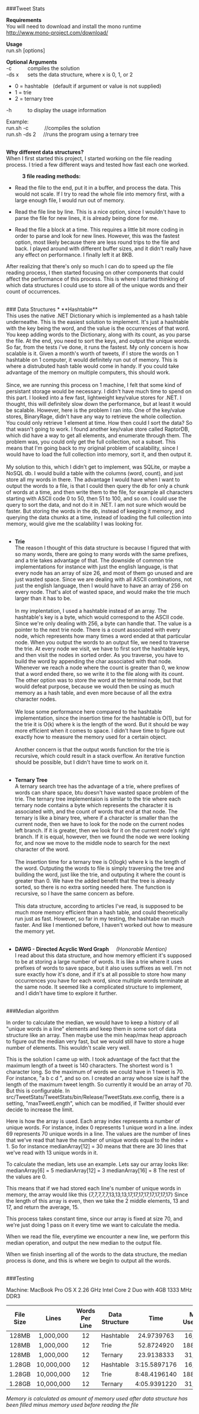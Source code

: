 ###Tweet Stats

**Requirements**<br/>
You will need to download and install the mono runtime</br>
http://www.mono-project.com/download/

**Usage**</br>
run.sh [options]

**Optional Arguments**</br>
-c&nbsp;&nbsp;&nbsp;&nbsp;&nbsp;&nbsp;&nbsp;&nbsp;&nbsp;&nbsp;&nbsp;compiles the solution</br>
-ds x&nbsp;&nbsp;&nbsp;&nbsp;&nbsp;&nbsp;sets the data structure, where x is 0, 1, or 2
* 0 = hashtable &nbsp;&nbsp;(default if argument or value is not supplied)
* 1 = trie
* 2 = ternary tree

-h&nbsp;&nbsp;&nbsp;&nbsp;&nbsp;&nbsp;&nbsp;&nbsp;&nbsp;&nbsp;&nbsp;to display the usage information</br>

Example:<br>
run.sh -c &nbsp;&nbsp;&nbsp;&nbsp;&nbsp;&nbsp;&nbsp;&nbsp;&nbsp;&nbsp;//compiles the solution<br>
run.sh -ds 2&nbsp;&nbsp;&nbsp;&nbsp;&nbsp;//runs the program using a ternary tree<br><br>

**Why different data structures?**</br>
When I first started this project, I started working on the file reading process. I tried a few different ways and tested how fast each one worked. 

&nbsp;&nbsp;&nbsp;&nbsp;&nbsp;&nbsp;&nbsp;&nbsp;&nbsp;&nbsp;&nbsp;**3 file reading methods:**
- Read the file to the end, put it in a buffer, and process the data.  This would not scale.  If I try to read the whole file into memory first, with a large enough file, I would run out of memory.

- Read the file line by line. This is a nice option, since I wouldn't have to parse the file for new lines, it is already being
done for me.

- Read the file a block at a time. This requires a little bit more coding in order to parse and look for new lines. However, this was the fastest option, most likely because there are less round trips to the file and back. I played around with different buffer sizes, and it didn't really have any effect on performance.  I finally left it at 8KB.

After realizing that there's only so much I can do to speed up the file reading process, I then started focusing on other components that could affect the performance of this process.  This is where I started thinking of which data structures I could use to store all of the unique words and their count of occurrences. 

</br>
### Data Structures
* **Hashtable**</br>
This uses the native .NET Dictionary which is implemented as a hash table underneathe.  This is the easiest solution to implement. It's just a hashtable with the key being the word, and the value is the occurrences of that word. You keep adding words to the Dictionary, along with its count, as you parse the file. At the end, you need to sort the keys, and output the unique words. So far, from the tests i've done, it runs the fastest. My only concern is how scalable is it. Given a month's worth of tweets, if I store the words on 1 hashtable on 1 computer, it would definitely run out of memory. This is where a distrubuted hash table would come in handy. If you could take advantage of the memory on multiple computers, this should work.
</br></br>Since, we are running this process on 1 machine, I felt that some kind of persistant storage would be necessary.  I didn't have much time to spend on this part. I looked into a few fast, lightweight key/value stores for .NET. I thought, this will definitely slow down the performance, but at least it would be scalable. However, here is the problem I ran into. One of the key/value stores, BinaryRage, didn't have any way to retrieve the whole collection. You could only retrieve 1 element at time.
How then could I sort the data?  So that wasn't going to work.  I found another key/value store called RaptorDB, which did have
a way to get all elements, and enumerate through them. The problem was, you could only get the full collection, not a subset. This means that I'm going back to my original problem of scalability, since I would have to load the full collection into memory, sort it, and then output it. 
</br></br>My solution to this, which I didn't get to implement, was SQLite, or maybe a NoSQL db. I would build a table with the columns (word, count), and just store all my words in there.  The advantage I would have when I want to output the words to a file, is that I could then query the db for only a chunk of words at a time, and then write them to the file, for example all characters starting with ASCII code 0 to 50, then 51 to 100, and so on.  I could use the query to sort the data, and not do it in .NET.  I am not sure which would be faster.  But storing the words in the db, instead of keeping it memory, and querying the data chunks at a time, instead of loading the full collection into memory, would give me the scalability I was looking for.</br></br>


* **Trie**</br>
The reason I thought of this data structure is because I figured that with so many words, there are going to many words with the same prefixes, and a trie takes advantage of that.  The downside of common trie implementations for instance with just the english language, is that every node has an array of size 26, and most of them go unused and are just wasted space. Since we are dealing with all ASCII combinations, not just the english language, then I would have to have an array of 256 on every node. That's alot of wasted space, and would make the trie much larger than it has to be.</br></br>In my implentation, I used a hashtable instead of an array.  The hashtable's key is a byte, which would correspond to the ASCII code. Since we're only dealing with 256, a byte can handle that.  The value is a pointer to the next trie node.  There is a count associated with every node, which represents how many times a word ended at that particular node. When you output the words to an output file, we need to traverse the trie. At every node we visit, we have to first sort the hashtable keys, and then visit the nodes in sorted order. As you traverse, you have to build the word by appending the char associated with that node. Whenever we reach a node where the count is greater than 0, we know that a word ended there, so we write it to the file along with its count. The other option was to store the word at the terminal node, but that would defeat purpose, because we would then be using as much memory as a hash table, and even more because of all the extra character nodes.
</br></br>We lose some performance here compared to the hashtable implementation, since the insertion time for the hashtable is O(1), but for the trie it is O(k) where k is the length of the word. But it should be way more efficient when it comes to space.
I didn't have time to figure out exactly how to measure the memory used for a certain object.
</br></br>Another concern is that the output words function for the trie is recursive, which could result in a stack overflow. An iterative function should be possible, but I didn't have time to work on it.</br></br>

* **Ternary Tree**
</br>A ternary search tree has the advantage of a trie, where prefixes of words can share space, btu doesn't have wasted space problem of the trie. The ternary tree implementaion is similar to the trie where each ternary node contains a byte which represents the character it is associated with, and the count of words that end at that node. The ternary is like a binary tree, where if a character is smaller than the current node, then we have to look for the node on the current nodes left branch. If it is greater, then we look for it on the current node's right branch.  If it is equal, however, then we found the node we were looking for, and now we move to the middle node to search for the next character of the word.
</br></br>The insertion time for a ternary tree is O(logk) where k is the length of the word.  Outputing the words to file is simply traversing the tree and building the word, just like the trie, and outputing it where the count is greater than 0.  We have the added benefit that the tree is already sorted, so there is no extra sorting needed here.  The function is recursive, so I have the same concern as before. 
</br></br>This data structure, according to articles I've read, is supposed to be much more memory efficient than a hash table, and could theoretically run just as fast.  However, so far in my testing, the hashtabe ran much faster. And like I mentioned before, I haven't worked out how to measure the memory yet.
</br></br>
*  **DAWG - Directed Acyclic Word Graph**  &nbsp;&nbsp;&nbsp; *(Honorable Mention)* 
</br>I read about this data structure, and how memory efficient it's supposed to be at storing a large number of words. It is like a trie where it uses prefixes of words to save space, but it also uses suffixes as well.  I'm not sure exactly how it's done, and if it's at all possible to store how many occurrences you have for each word, since multiple words terminate at the same node.
It seemed like a complicated structure to implement, and I didn't have time to explore it further.

</br>
###Median algorithm

In order to calculate the median, we would have to keep a history of all "unique words in a line" elements and keep them in some sort of data structure like an array. Then maybe use the min heap/max heap approach to figure out the median very fast, but we would still have to store a huge number of elements. This wouldn't scale very well. 

This is the solution I came up with.
I took advantage of the fact that the maximum length of a tweet is 140 characters.  The shortest word is 1 character long.
So the maximum of words we could have in 1 tweet is 70.  For instance, "a b c d ", and so on.
I created an array whose size is half the length of the maximum tweet length.  So currently it would be an array of 70.
But this is configurable.  In src/TweetStats/TweetStats/bin/Release/TweetStats.exe.config, there is a setting, "maxTweetLength", which can be modified, if Twitter should ever decide to increase the limit.

Here is how the array is used. Each array index represents a number of unique words. For instance, index 0 represents 1 unique word in a line. index 69 represents 70 unique words in a line.  The values are the number of lines that we've read that have the number of unique words equal to the index + 1. So for instance medianArray[12] = 30 means that there are 30 lines that we've read with 13 unique words in it. 

To calculate the median, lets use an example.  Lets say our array looks like:
medianArray[6] = 5
medianArray[12] = 3
medianArray[16] = 8
The rest of the values are 0.

This means that if we had stored each line's number of unique words in memory, the array would like this
{7,7,7,7,7,13,13,13,17,17,17,17,17,17,17,17}
Since the length of this array is even, then we take the 2 middle elements, 13 and 17, and return the average, 15.

This process takes constant time, since our array is fixed at size 70, and we're just doing 1 pass on it every time we
want to calculate the media.

When we read the file, everytime we encounter a new line, we perform this median operation, and output the new median to the output file.

When we finish inserting all of the words to the data structure, the median process is done, and this is where we begin to output all the words.

</br>
###Testing

Machine: MacBook Pro OS X 2.26 GHz Intel Core 2 Duo with 4GB 1333 MHz DDR3

| File Size | Lines | Words Per Line | Data Structure | Time | Memory Used (bytes) |
|:---------:|:----------:|:--------------:|----------------|:------------:|:-------------------:|
| 128MB | 1,000,000 | 12 | Hashtable | 24.9739763 | 16,784,608 |
| 128MB | 1,000,000 | 12 | Trie | 52.8724920 | 188,125,224 |
| 128MB | 1,000,000 | 12 | Ternary | 23.9138333 | 31,765,928 |
| 1.28GB | 10,000,000 | 12 | Hashtable | 3:15.5897176 | 16,795,832 |
| 1.28GB | 10,000,000 | 12 | Trie | 8:48.4196140 | 188,285,328 |
| 1.28GB | 10,000,000 | 12 | Ternary | 4:05.9391220 | 31,781,544 |

*Memory is calculated as amount of memory used after data structure has been filled minus memory used before reading the file*